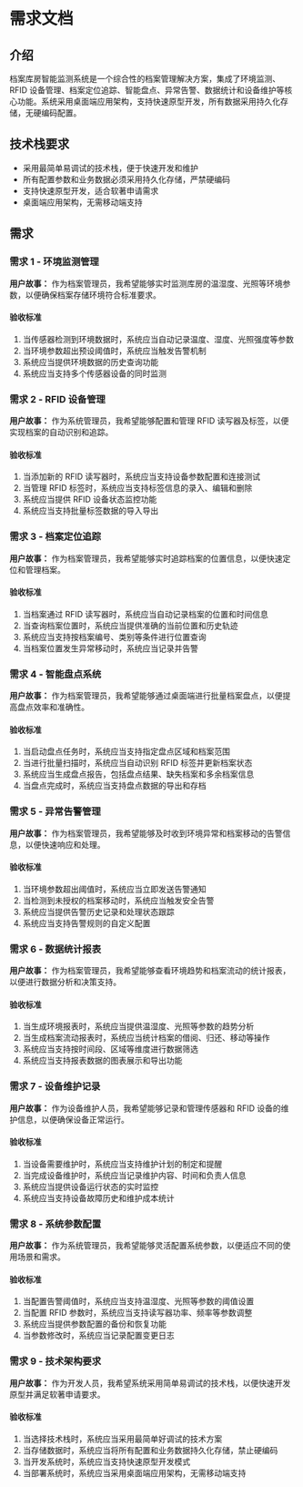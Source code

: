 # 需求文档

## 介绍

档案库房智能监测系统是一个综合性的档案管理解决方案，集成了环境监测、RFID 设备管理、档案定位追踪、智能盘点、异常告警、数据统计和设备维护等核心功能。系统采用桌面端应用架构，支持快速原型开发，所有数据采用持久化存储，无硬编码配置。

## 技术栈要求

- 采用最简单易调试的技术栈，便于快速开发和维护
- 所有配置参数和业务数据必须采用持久化存储，严禁硬编码
- 支持快速原型开发，适合软著申请需求
- 桌面端应用架构，无需移动端支持

## 需求

### 需求 1 - 环境监测管理

**用户故事：** 作为档案管理员，我希望能够实时监测库房的温湿度、光照等环境参数，以便确保档案存储环境符合标准要求。

#### 验收标准

1. 当传感器检测到环境数据时，系统应当自动记录温度、湿度、光照强度等参数
2. 当环境参数超出预设阈值时，系统应当触发告警机制
3. 系统应当提供环境数据的历史查询功能
4. 系统应当支持多个传感器设备的同时监测

### 需求 2 - RFID 设备管理

**用户故事：** 作为系统管理员，我希望能够配置和管理 RFID 读写器及标签，以便实现档案的自动识别和追踪。

#### 验收标准

1. 当添加新的 RFID 读写器时，系统应当支持设备参数配置和连接测试
2. 当管理 RFID 标签时，系统应当支持标签信息的录入、编辑和删除
3. 系统应当提供 RFID 设备状态监控功能
4. 系统应当支持批量标签数据的导入导出

### 需求 3 - 档案定位追踪

**用户故事：** 作为档案管理员，我希望能够实时追踪档案的位置信息，以便快速定位和管理档案。

#### 验收标准

1. 当档案通过 RFID 读写器时，系统应当自动记录档案的位置和时间信息
2. 当查询档案位置时，系统应当提供准确的当前位置和历史轨迹
3. 系统应当支持按档案编号、类别等条件进行位置查询
4. 当档案位置发生异常移动时，系统应当记录并告警

### 需求 4 - 智能盘点系统

**用户故事：** 作为档案管理员，我希望能够通过桌面端进行批量档案盘点，以便提高盘点效率和准确性。

#### 验收标准

1. 当启动盘点任务时，系统应当支持指定盘点区域和档案范围
2. 当进行批量扫描时，系统应当自动识别 RFID 标签并更新档案状态
3. 系统应当生成盘点报告，包括盘点结果、缺失档案和多余档案信息
4. 当盘点完成时，系统应当支持盘点数据的导出和存档

### 需求 5 - 异常告警管理

**用户故事：** 作为档案管理员，我希望能够及时收到环境异常和档案移动的告警信息，以便快速响应和处理。

#### 验收标准

1. 当环境参数超出阈值时，系统应当立即发送告警通知
2. 当检测到未授权的档案移动时，系统应当触发安全告警
3. 系统应当提供告警历史记录和处理状态跟踪
4. 系统应当支持告警规则的自定义配置

### 需求 6 - 数据统计报表

**用户故事：** 作为档案管理员，我希望能够查看环境趋势和档案流动的统计报表，以便进行数据分析和决策支持。

#### 验收标准

1. 当生成环境报表时，系统应当提供温湿度、光照等参数的趋势分析
2. 当生成档案流动报表时，系统应当统计档案的借阅、归还、移动等操作
3. 系统应当支持按时间段、区域等维度进行数据筛选
4. 系统应当支持报表数据的图表展示和导出功能

### 需求 7 - 设备维护记录

**用户故事：** 作为设备维护人员，我希望能够记录和管理传感器和 RFID 设备的维护信息，以便确保设备正常运行。

#### 验收标准

1. 当设备需要维护时，系统应当支持维护计划的制定和提醒
2. 当完成设备维护时，系统应当记录维护内容、时间和负责人信息
3. 系统应当提供设备运行状态的实时监控
4. 系统应当支持设备故障历史和维护成本统计

### 需求 8 - 系统参数配置

**用户故事：** 作为系统管理员，我希望能够灵活配置系统参数，以便适应不同的使用场景和需求。

#### 验收标准

1. 当配置告警阈值时，系统应当支持温湿度、光照等参数的阈值设置
2. 当配置 RFID 参数时，系统应当支持读写器功率、频率等参数调整
3. 系统应当提供参数配置的备份和恢复功能
4. 当参数修改时，系统应当记录配置变更日志

### 需求 9 - 技术架构要求

**用户故事：** 作为开发人员，我希望系统采用简单易调试的技术栈，以便快速开发原型并满足软著申请要求。

#### 验收标准

1. 当选择技术栈时，系统应当采用最简单好调试的技术方案
2. 当存储数据时，系统应当将所有配置和业务数据持久化存储，禁止硬编码
3. 当开发系统时，系统应当支持快速原型开发模式
4. 当部署系统时，系统应当采用桌面端应用架构，无需移动端支持
